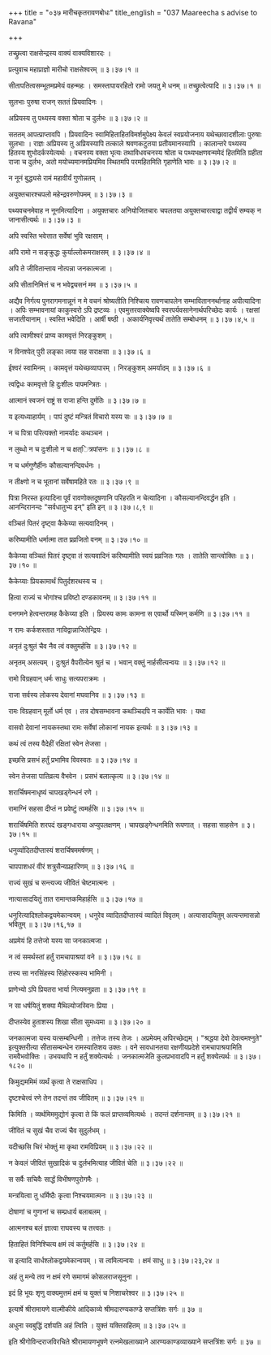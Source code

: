 +++
title = "०३७ मारीचकृतरावणबोधः"
title_english = "037 Maareecha s advise to Ravana"

+++


तच्छ्रुत्वा राक्षसेन्द्रस्य वाक्यं वाक्यविशारदः ।  

प्रत्युवाच महाप्राज्ञो मारीचो राक्षसेश्वरम्  ॥  ३।३७।१  ॥   

सीतापतित्वसम्भूतमप्रमेयं वहन्महः । समस्तापायरहितो रामो जयतु मे धनम्  ॥ 
तच्छ्रुत्वेत्यादि  ॥  ३।३७।१  ॥   

  

सुलभाः पुरुषा राजन् सततं प्रियवादिनः ।  

अप्रियस्य तु पथ्यस्य वक्ता श्रोता च दुर्लभः  ॥  ३।३७।२  ॥   

सततम् आपत्प्राप्तावपि । प्रियवादिनः स्वामिहिताहितविमर्शमुपेक्ष्य केवलं
स्वप्रयोजनाय यथेच्छावादशीलाः पुरुषाः सुलभाः । राज्ञः अप्रियस्य तु
अप्रियस्यापि तत्काले श्रवणकटुतया प्रतीयमानस्यापि । कालान्तरे पथ्यस्य
हितस्य शुभोदर्कस्येत्यर्थः । वचनस्य वक्ता भृत्यः तथाविधवचनस्य श्रोता च
पथ्यभक्षणवन्ममेदं हितमिति ग्रहीता राजा च दुर्लभः, अतो मयोच्यमानमप्रियमिव
स्थितमपि परमहितमिति गृहाणेति भावः  ॥  ३।३७।२  ॥   

  

न नूनं बुद्ध्यसे रामं महावीर्यं गुणोन्नतम् ।  

अयुक्तचारश्चपलो महेन्द्रवरुणोपमम्  ॥  ३।३७।३  ॥   

पथ्यवचनमेवाह न नूनमित्यादिना । अयुक्तचारः अनियोजितचारः चपलतया
अयुक्तचारत्वाद्वा तद्वीर्यं सम्यक् न जानासीत्यर्थः  ॥  ३।३७।३  ॥   

  

अपि स्वस्ति भवेत्तात सर्वेषां भुवि रक्षसाम् ।  

अपि रामो न सङ्क्रुद्धः कुर्याल्लोकमराक्षसम्  ॥  ३।३७।४  ॥   

अपि ते जीवितान्ताय नोत्पन्ना जनकात्मजा ।  

अपि सीतानिमित्तं च न भवेद्व्यसनं मम  ॥  ३।३७।५  ॥   

अद्यैव निर्गत्य पुनरागमनान्नूनं न मे वचनं श्रोष्यतीति निश्चित्य
रावणचापलेन सम्भाविताननर्थानाह अपीत्यादिना । अपिः सम्भावनायां काकुस्वरो
ऽपि द्रष्टव्यः । एवमुत्तरवाक्येष्वपि स्वरपर्यवसानेनार्थपरिच्छेदः कार्यः
। रक्षसां सजातीयानाम् । स्वस्ति भवेदिति । आर्षी षष्ठी ।
अकार्यनिवृत्त्यर्थं तातेति सम्बोधनम्  ॥  ३।३७।४,५  ॥   

  

अपि त्वामीश्वरं प्राप्य कामवृत्तं निरङ्कुशम् ।  

न विनश्येत् पुरी लङ्का त्वया सह सराक्षसा  ॥  ३।३७।६  ॥   

ईश्वरं स्वामिनम् । कामवृत्तं यथेच्छव्यापारम् । निरङ्कुशम् अमर्यादम्  ॥ 
३।३७।६  ॥   

  

त्वद्विधः कामवृत्तो हि दुःशीलः पापमन्त्रितः ।  

आत्मानं स्वजनं राष्ट्रं स राजा हन्ति दुर्मतिः  ॥  ३।३७।७  ॥   

य इत्यध्याहार्यम् । पापं दुष्टं मन्त्रितं विचारो यस्य सः  ॥  ३।३७।७  ॥   

  

न च पित्रा परित्यक्तो नामर्यादः कथञ्चन ।  

न लुब्धो न च दुःशीलो न च क्षत्ित्रपांसनः  ॥  ३।३७।८  ॥   

न च धर्मगुणैर्हीनः कौसल्यानन्दिवर्धनः ।  

न तीक्ष्णो न च भूतानां सर्वेषामहिते रतः  ॥  ३।३७।९  ॥   

पित्रा निरस्त इत्यादिना पूर्वं रावणोक्तदूषणानि परिहरति न चेत्यादिना ।
कौसल्यानन्दिवर्द्धन इति । आनन्दिरानन्दः "सर्वधातुभ्य इन्" इति इन्  ॥ 
३।३७।८,९  ॥   

  

वञ्चितं पितरं दृष्ट्वा कैकेय्या सत्यवादिनम् ।  

करिष्यामीति धर्मात्मा तात प्रव्रजितो वनम्  ॥  ३।३७।१०  ॥   

कैकेय्या वञ्चितं पितरं दृष्ट्वा तं सत्यवादिनं करिष्यामीति स्वयं
प्रव्रजितः गतः । तातेति सान्त्वोक्तिः  ॥  ३।३७।१०  ॥   

  

कैकेय्याः प्रियकामार्थं पितुर्दशरथस्य च ।  

हित्वा राज्यं च भोगांश्च प्रविष्टो दण्डकावनम्  ॥  ३।३७।११  ॥   

वनगमने हेत्वन्तरामह कैकेय्या इति । प्रियस्य कामः कामना स एवार्थो यस्मिन्
कर्मणि  ॥  ३।३७।११  ॥   

  

न रामः कर्कशस्तात नाविद्वान्नाजितेन्द्रियः ।  

अनृतं दुःश्रुतं चैव नैव त्वं वक्तुमर्हसि  ॥  ३।३७।१२  ॥   

अनृतम् असत्यम् । दुःश्रुतं वैपरीत्येन श्रुतं च । भवान् वक्तुं
नार्हसीत्यन्वयः  ॥  ३।३७।१२  ॥   

  

रामो विग्रहवान् धर्मः साधुः सत्यपराक्रमः ।  

राजा सर्वस्य लोकस्य देवानां मघवानिव  ॥  ३।३७।१३  ॥   

रामः विग्रहवान् मूर्तो धर्म एव । तत्र दोषसम्भावना कथञ्चिदपि न कार्येति
भावः । यथा  

वासवो देवानां नायकस्तथा रामः सर्वेषां लोकानां नायक इत्यर्थः  ॥  ३।३७।१३
 ॥   

  

कथं त्वं तस्य वैदेहीं रक्षितां स्वेन तेजसा ।  

इच्छसि प्रसभं हर्तुं प्रभामिव विवस्वतः  ॥  ३।३७।१४  ॥   

स्वेन तेजसा पातिव्रत्य वैभवेन । प्रसभं बलात्कृत्य  ॥  ३।३७।१४  ॥   

  

शरार्चिषमनाधृष्यं चापखड्गेन्धनं रणे ।  

रामाग्निं सहसा दीप्तं न प्रवेष्टुं त्वमर्हसि  ॥  ३।३७।१५  ॥   

शरार्चिषमिति शरपदं खङ्गधाराया अप्युपलक्षणम् । चापखड्गेन्धनमिति रूपणात् ।
सहसा साहसेन  ॥  ३।३७।१५  ॥   

  

धनुर्व्यादितदीप्तास्यं शरार्चिषममर्षणम् ।  

चापपाशधरं वीरं शत्रुसैन्यप्रहारिणम्  ॥  ३।३७।१६  ॥   

राज्यं सुखं च सन्त्यज्य जीवितं चेष्टमात्मनः ।  

नात्यासादयितुं तात रामान्तकमिहार्हसि  ॥  ३।३७।१७  ॥   

धनुरित्यादिश्लोकद्वयमेकान्वयम् । धनुरेव व्यादितदीप्तास्यं व्यादितं
विवृतम् । अत्यासादयितुम् अत्यन्तमासन्नो भवितुम्  ॥  ३।३७।१६,१७  ॥   

  

अप्रमेयं हि तत्तेजो यस्य सा जनकात्मजा ।  

न त्वं समर्थस्तां हर्तुं रामचापाश्रयां वने  ॥  ३।३७।१८  ॥   

तस्य सा नरसिंहस्य सिंहोरस्कस्य भामिनी ।  

प्राणेभ्यो ऽपि प्रियतरा भार्या नित्यमनुव्रता  ॥  ३।३७।१९  ॥   

न सा धर्षयितुं शक्या मैथिल्योजस्विनः प्रिया ।  

दीप्तस्येव हुताशस्य शिखा सीता सुमध्यमा  ॥  ३।३७।२०  ॥   

जनकात्मजा यस्य यत्सम्बन्धिनी । तत्तेजः तस्य तेजः । अप्रमेयम्
अपिरच्छेद्यम् । "श्रद्धया देवो देवत्वमश्नुते" इत्युक्तरीत्या
सीतासम्बन्धेन रामस्यातिशय उक्तः । वने सावधानतया रक्षणीयप्रदेशे
रामचापाश्रयामिति रामवैभवोक्तिः । उभयथापि न हर्तुं शक्येत्यर्थः ।
जनकात्मजेति कुलप्रभावादपि न हर्तुं शक्येत्यर्थः  ॥  ३।३७।१८२०  ॥   

  

किमुद्यममिमं व्यर्थं कृत्वा ते राक्षसाधिप ।  

दृष्टश्चेत्त्वं रणे तेन तदन्तं तव जीवितम्  ॥  ३।३७।२१  ॥   

किमिति । व्यर्थमिममुद्योगं कृत्वा ते किं फलं प्राप्तव्यमित्यर्थः ।
तदन्तं दर्शनान्तम्  ॥  ३।३७।२१  ॥   

  

जीवितं च सुखं चैव राज्यं चैव सुदुर्लभम् ।  

यदीच्छसि चिरं भोक्तुं मा कृथा रामविप्रियम्  ॥  ३।३७।२२  ॥   

न केवलं जीवितं सुखादिकं च दुर्लभमित्याह जीवितं चेति  ॥  ३।३७।२२  ॥   

  

स सर्वैः सचिवैः सार्द्धं विभीषणपुरोगमैः ।  

मन्त्रयित्वा तु धर्मिष्ठैः कृत्वा निश्चयमात्मनः  ॥  ३।३७।२३  ॥   

दोषाणां च गुणानां च सम्प्रधार्य बलाबलम् ।  

आत्मनश्च बलं ज्ञात्वा राघवस्य च तत्त्वतः ।  

हिताहितं विनिश्चित्य क्षमं त्वं कर्तुमर्हसि  ॥  ३।३७।२४  ॥   

स इत्यादि सार्धश्लोकद्वयमेकान्वयम् । स त्वमित्यन्वयः । क्षमं साधु  ॥ 
३।३७।२३,२४  ॥   

  

अहं तु मन्ये तव न क्षमं रणे समागमं कोसलराजसूनुना ।  

इदं हि भूयः शृणु वाक्यमुत्तमं क्षमं च युक्तं च निशाचरेश्वर  ॥  ३।३७।२५
 ॥   

इत्यार्षे श्रीरामायणे वाल्मीकीये आदिकाव्ये श्रीमदारण्यकाण्डे सप्तत्रिंशः
सर्गः  ॥  ३७  ॥   

अधुना स्वबुद्धिं दर्शयति अहं त्विति । युक्तं यक्तिसहितम्  ॥  ३।३७।२५  ॥   

इति श्रीगोविन्दराजविरचिते श्रीरामायणभूषणे रत्नमेखलाख्याने
आरण्यकाण्डव्याख्याने सप्तत्रिंशः सर्गः  ॥  ३७  ॥   


